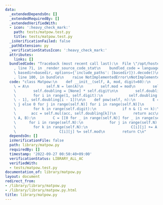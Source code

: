 ```yaml
---
data:
  _extendedDependsOn: []
  _extendedRequiredBy: []
  _extendedVerifiedWith:
  - icon: ':heavy_check_mark:'
    path: tests/matpow.test.py
    title: tests/matpow.test.py
  _isVerificationFailed: false
  _pathExtension: py
  _verificationStatusIcon: ':heavy_check_mark:'
  attributes:
    links: []
  bundledCode: "Traceback (most recent call last):\n  File \"/opt/hostedtoolcache/PyPy/3.7.13/x64/site-packages/onlinejudge_verify/documentation/build.py\"\
    , line 71, in _render_source_code_stat\n    bundled_code = language.bundle(stat.path,\
    \ basedir=basedir, options={'include_paths': [basedir]}).decode()\n  File \"/opt/hostedtoolcache/PyPy/3.7.13/x64/site-packages/onlinejudge_verify/languages/python.py\"\
    , line 100, in bundle\n    raise NotImplementedError\nNotImplementedError\n"
  code: "class Matpow:\n    def __init__(self, A, mod, digit=60):\n        self.A\
    \ = A\n        self.N = len(A)\n        self.mod = mod\n        self.digit = digit\n\
    \        self.doubling = [None] * self.digit\n\n        self.doubling[0] = A\n\
    \        for i in range(1, self.digit):\n            self.doubling[i] = self.mul(self.doubling[i\
    \ - 1], self.doubling[i - 1])\n\n    def pow(self, n):\n        E = [[1 if i ==\
    \ j else 0 for j in range(self.N)] for i in range(self.N)]\n        acc = E\n\
    \        for k in range(self.digit):\n            if n & (1 << k):\n         \
    \       acc = self.mul(acc, self.doubling[k])\n        return acc\n\n    def mul(self,\
    \ A, B):\n        C = [[0 for _ in range(self.N)] for _ in range(self.N)]\n  \
    \      for i in range(self.N):\n            for j in range(self.N):\n        \
    \        for k in range(self.N):\n                    C[i][j] += A[i][k] * B[k][j]\n\
    \                    C[i][j] %= self.mod\n        return C\n"
  dependsOn: []
  isVerificationFile: false
  path: library/matpow.py
  requiredBy: []
  timestamp: '2022-09-27 00:50:40+09:00'
  verificationStatus: LIBRARY_ALL_AC
  verifiedWith:
  - tests/matpow.test.py
documentation_of: library/matpow.py
layout: document
redirect_from:
- /library/library/matpow.py
- /library/library/matpow.py.html
title: library/matpow.py
---
```

